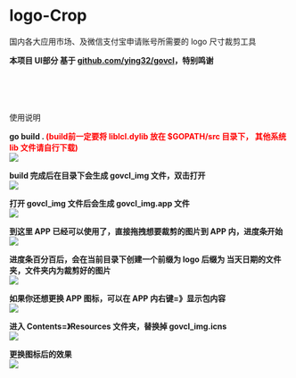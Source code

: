 # logo-Crop
国内各大应用市场、及微信支付宝申请账号所需要的 logo 尺寸裁剪工具

<b>本项目 UI部分 基于 <a href="https://github.com/ying32/govcl">github.com/ying32/govcl</a>，特别鸣谢</b>

<br/>
<br/>
<br/>
<br/>
使用说明 

<p>
    <b>go build . <b style="color: red;">(build前一定要将 liblcl.dylib 放在 $GOPATH/src 目录下， 其他系统 lib 文件请自行下载)</b></b>
    <br/>
    <img src="https://status.psd1403.com/uploads/govcl_img_001.png" style="max-width: 640px; max-height: 480px;"/>
</p>

<p>
    <b>build 完成后在目录下会生成 govcl_img 文件，双击打开</b>
    <br/>
    <img src="https://status.psd1403.com/uploads/govcl_img_002.png" style="max-width: 640px; max-height: 480px;"/>
</p>

<p>
    <b>打开 govcl_img 文件后会生成 govcl_img.app 文件</b>
    <br/>
    <img src="https://status.psd1403.com/uploads/govcl_img_003.png" style="max-width: 640px; max-height: 480px;"/>
</p>

<p>
    <b>到这里 APP 已经可以使用了，直接拖拽想要裁剪的图片到 APP 内，进度条开始</b>
    <br/>
    <img src="https://status.psd1403.com/uploads/govcl_img_006.png" style="max-width: 640px; max-height: 480px;"/>
</p>

<p>
    <b>进度条百分百后，会在当前目录下创建一个前缀为 logo 后缀为 当天日期的文件夹，文件夹内为裁剪好的图片</b>
    <br/>
    <img src="https://status.psd1403.com/uploads/govcl_img_007.png" style="max-width: 640px; max-height: 480px;"/>
</p>

<p>
    <b>如果你还想更换 APP 图标，可以在 APP 内右键=》显示包内容 </b>
    <br/>
    <img src="https://status.psd1403.com/uploads/govcl_img_004.png" style="max-width: 640px; max-height: 480px;"/>
</p>

<p>
    <b>进入 Contents=》Resources 文件夹，替换掉 govcl_img.icns</b>
    <br/>
    <img src="https://status.psd1403.com/uploads/govcl_img_005.png" style="max-width: 640px; max-height: 480px;"/>
</p>

<p>
    <b>更换图标后的效果</b>
    <br/>
    <img src="https://status.psd1403.com/uploads/govcl_img_008.png" style="max-width: 640px; max-height: 480px;"/>
</p>


